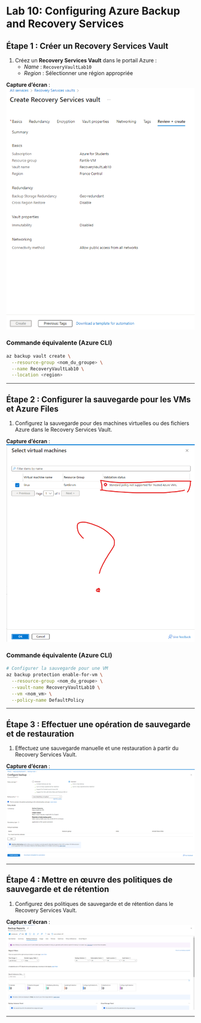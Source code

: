 
# Lab 10: Configuring Azure Backup and Recovery Services

## Étape 1 : Créer un Recovery Services Vault

1. Créez un **Recovery Services Vault** dans le portail Azure :
   - *Name* : `RecoveryVaultLab10`
   - *Region* : Sélectionner une région appropriée

**Capture d’écran** : ![1.png](1.png)

### Commande équivalente (Azure CLI)
```bash
az backup vault create \
  --resource-group <nom_du_groupe> \
  --name RecoveryVaultLab10 \
  --location <region>
```

---

## Étape 2 : Configurer la sauvegarde pour les VMs et Azure Files

1. Configurez la sauvegarde pour des machines virtuelles ou des fichiers Azure dans le Recovery Services Vault.

**Capture d’écran** : ![2.png](2.png)

### Commande équivalente (Azure CLI)
```bash
# Configurer la sauvegarde pour une VM
az backup protection enable-for-vm \
  --resource-group <nom_du_groupe> \
  --vault-name RecoveryVaultLab10 \
  --vm <nom_vm> \
  --policy-name DefaultPolicy
```

---

## Étape 3 : Effectuer une opération de sauvegarde et de restauration

1. Effectuez une sauvegarde manuelle et une restauration à partir du Recovery Services Vault.

**Capture d’écran** : ![3.png](3.png)

---

## Étape 4 : Mettre en œuvre des politiques de sauvegarde et de rétention

1. Configurez des politiques de sauvegarde et de rétention dans le Recovery Services Vault.

**Capture d’écran** : ![4.png](4.png)

---

